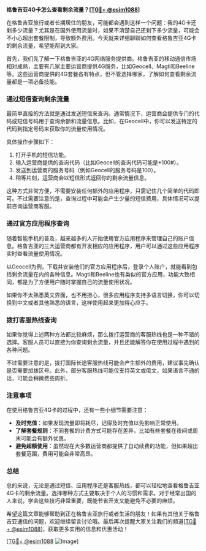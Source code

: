 **格鲁吉亚4G卡怎么查看剩余流量？[[TG💪+ @esim1088](https://t.me/s/esim1088)]**

在格鲁吉亚旅行或者长期居住的朋友，可能都会遇到这样一个问题：我的4G卡还剩多少流量？尤其是在国外使用流量时，如果不清楚自己还剩下多少流量，可能会不小心超出套餐限制，导致额外费用。今天就来详细聊聊如何查看格鲁吉亚4G卡的剩余流量，希望能帮到大家。

首先，我们先了解一下格鲁吉亚的4G网络服务提供商。格鲁吉亚的移动通信市场相对成熟，主要有几家主要运营商提供4G服务，比如Geocell、Magti和Beeline等。这些运营商提供的4G套餐各有特点，但不管选择哪家，了解如何查看剩余流量都是一项必备技能。

### **通过短信查询剩余流量**

最简单直接的方法就是通过发送短信来查询。通常情况下，运营商会提供专门的代码或短信号码用于查询余额和流量信息。比如，在Geocell中，你可以发送特定的代码到指定号码来获取你的流量使用情况。

具体操作步骤如下：

1. 打开手机的短信功能。
2. 输入运营商提供的查询代码（比如Geocell的查询代码可能是*100#）。
3. 发送到运营商的服务号码（例如Geocell的服务号码是100）。
4. 稍等片刻，运营商会以短信形式返回你的剩余流量信息。

这种方式非常方便，不需要安装任何额外的应用程序，只需记住几个简单的代码即可。不过需要注意的是，查询过程中可能会产生少量的短信费用，具体情况可以提前咨询运营商客服。

### **通过官方应用程序查询**

随着智能手机的普及，越来越多的人开始使用官方应用程序来管理自己的账户信息。格鲁吉亚的三大运营商都有开发相应的应用程序，用户可以通过这些应用程序实时查看流量使用情况。

以Geocell为例，下载并安装他们的官方应用程序后，登录个人账户，就能看到包括剩余流量在内的各种信息。Magti和Beeline也有类似的官方应用，功能大致相同，都是为了方便用户随时掌握自己的流量使用状况。

如果你不太熟悉英文界面，也不用担心，很多应用程序支持多语言切换，你可以切换到中文或者其他熟悉的语言，这样使用起来更加得心应手。

### **拨打客服热线查询**

如果你觉得上述两种方法都比较麻烦，那么拨打运营商的客服热线也是一种不错的选择。客服人员可以直接为你查询剩余流量，并且还能解答你在使用过程中遇到的各种问题。

不过需要注意的是，拨打国际长途客服热线可能会产生额外的费用，建议事先确认是否需要加拨区号。此外，部分客服热线可能仅支持英文或俄文，如果语言不通的话，可能会稍微费些周折。

### **注意事项**

在使用格鲁吉亚4G卡的过程中，还有一些小细节需要注意：

- **及时充值**：如果发现流量即将耗尽，记得及时充值以免影响正常使用。
- **了解套餐规则**：不同套餐的计费方式可能存在差异，比如有些套餐在夜间或周末可能会有额外优惠。
- **避免超额使用**：虽然现在大多数运营商都提供了自动续费的功能，但如果超出套餐范围，费用可能会非常高昂。

### **总结**

总的来说，无论是通过短信、应用程序还是客服热线，都可以轻松地查看格鲁吉亚4G卡的剩余流量。选择哪种方式主要取决于个人的习惯和需求。对于经常出国的人来说，学会这些技巧非常重要，既能节省开支又能避免不必要的麻烦。

希望这篇文章能够帮助到正在格鲁吉亚旅行或者生活的朋友！如果有其他关于格鲁吉亚通信的问题，欢迎继续留言讨论哦。最后再次提醒大家关注我们的频道[[TG💪+ @esim1088](https://t.me/s/esim1088)]，获取更多实用的信息和优惠活动！

[[TG💪+ @esim1088](https://t.me/s/esim1088) ![Image](https://i.postimg.cc/4NQfJmqS/Snipaste-2025-05-13-00-14-12.png)]